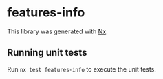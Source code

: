 # features-info

This library was generated with [Nx](https://nx.dev).

## Running unit tests

Run `nx test features-info` to execute the unit tests.
